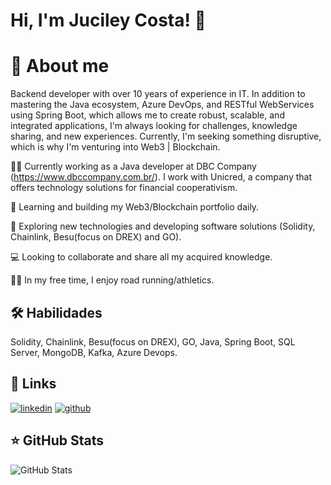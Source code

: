 # Hi, I'm Juciley Costa! 👋


# 🚀 About me
Backend developer with over 10 years of experience in IT. In addition to mastering the Java ecosystem, Azure DevOps, and RESTful WebServices using Spring Boot, which allows me to create robust, scalable, and integrated applications, I'm always looking for challenges, knowledge sharing, and new experiences. Currently, I'm seeking something disruptive, which is why I'm venturing into Web3 | Blockchain.


👩‍💻 Currently working as a Java developer at DBC Company (https://www.dbccompany.com.br/). I work with Unicred, a company that offers technology solutions for financial cooperativism.

🧠 Learning and building my Web3/Blockchain portfolio daily.

🤔 Exploring new technologies and developing software solutions (Solidity, Chainlink, Besu(focus on DREX) and GO).

💻 Looking to collaborate and share all my acquired knowledge.

🏃‍♂️ In my free time, I enjoy road running/athletics.


## 🛠 Habilidades
Solidity, Chainlink, Besu(focus on DREX), GO, Java, Spring Boot, SQL Server, MongoDB, Kafka, Azure Devops.

## 🔗 Links
[![linkedin](https://img.shields.io/badge/linkedin-0A66C2?style=for-the-badge&logo=linkedin&logoColor=white)](https://www.linkedin.com/in/juciley-costa/)
[![github](https://img.shields.io/badge/github-1DA1F2?style=for-the-badge&logo=github&logoColor=white)](https://github.com/jucileycostaweb3)

## ⭐ GitHub Stats

![GitHub Stats](https://github-readme-stats.vercel.app/api?username=jucileycostaweb3&show_icons=true)
